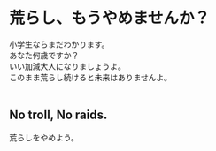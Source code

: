 # 荒らし、もうやめませんか？
小学生ならまだわかります。<br>
あなた何歳ですか？<br>
いい加減大人になりましょうよ。<br>
このまま荒らし続けると未来はありませんよ。<br>
<br>
## No troll, No raids.
荒らしをやめよう。
